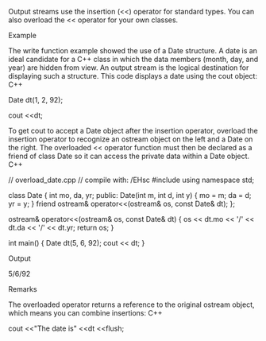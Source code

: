 Output streams use the insertion (<<) operator for standard types. You can also overload the << operator for your own classes.

Example

The write function example showed the use of a Date structure. A date is an ideal candidate for a C++ class in which the data members (month, day, and year) are hidden from view. An output stream is the logical destination for displaying such a structure. This code displays a date using the cout object:
C++

Date dt(1, 2, 92);

cout <<dt;

To get cout to accept a Date object after the insertion operator, overload the insertion operator to recognize an ostream object on the left and a Date on the right. The overloaded << operator function must then be declared as a friend of class Date so it can access the private data within a Date object.
C++

// overload_date.cpp
// compile with: /EHsc
#include <iostream>
using namespace std;

class Date
{
    int mo, da, yr;
public:
    Date(int m, int d, int y)
    {
        mo = m; da = d; yr = y;
    }
    friend ostream& operator<<(ostream& os, const Date& dt);
};

ostream& operator<<(ostream& os, const Date& dt)
{
    os << dt.mo << '/' << dt.da << '/' << dt.yr;
    return os;
}

int main()
{
    Date dt(5, 6, 92);
    cout << dt;
}

Output

5/6/92

Remarks

The overloaded operator returns a reference to the original ostream object, which means you can combine insertions:
C++

cout <<"The date is" <<dt <<flush;
